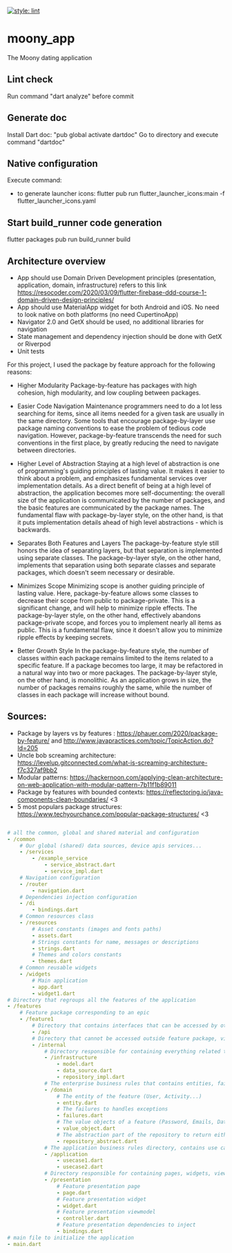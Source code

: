 [![style: lint](https://img.shields.io/badge/style-lint-4BC0F5.svg)](https://pub.flutter-io.cn/packages/lint)

# moony_app

The Moony dating application

## Lint check

Run command  "dart analyze" before commit

## Generate doc

Install Dart doc: "pub global activate dartdoc"
Go to directory and execute command "dartdoc"

## Native configuration

Execute command:
- to generate launcher icons: flutter pub run flutter_launcher_icons:main -f flutter_launcher_icons.yaml

## Start build_runner code generation
flutter packages pub run build_runner build

## Architecture overview
- App should use Domain Driven Development principles (presentation, application, domain, infrastructure) refers to this link https://resocoder.com/2020/03/09/flutter-firebase-ddd-course-1-domain-driven-design-principles/
- App should use MaterialApp widget for both Android and iOS. No need to look native on both platforms (no need CupertinoApp)
- Navigator 2.0 and GetX should be used, no additional libraries for navigation
- State management and dependency injection should be done with GetX or Riverpod
- Unit tests

For this project, I used the package by feature approach for the following reasons:

- Higher Modularity
Package-by-feature has packages with high cohesion, high modularity, and low coupling between packages.

- Easier Code Navigation
Maintenance programmers need to do a lot less searching for items, since all items needed for a given task are usually in the same directory. Some tools that encourage package-by-layer use package naming conventions to ease the problem of tedious code navigation. However, package-by-feature transcends the need for such conventions in the first place, by greatly reducing the need to navigate between directories.

- Higher Level of Abstraction
Staying at a high level of abstraction is one of programming's guiding principles of lasting value. It makes it easier to think about a problem, and emphasizes fundamental services over implementation details. As a direct benefit of being at a high level of abstraction, the application becomes more self-documenting: the overall size of the application is communicated by the number of packages, and the basic features are communicated by the package names. The fundamental flaw with package-by-layer style, on the other hand, is that it puts implementation details ahead of high level abstractions - which is backwards.

- Separates Both Features and Layers
The package-by-feature style still honors the idea of separating layers, but that separation is implemented using separate classes. The package-by-layer style, on the other hand, implements that separation using both separate classes and separate packages, which doesn't seem necessary or desirable.

- Minimizes Scope
Minimizing scope is another guiding principle of lasting value. Here, package-by-feature allows some classes to decrease their scope from public to package-private. This is a significant change, and will help to minimize ripple effects. The package-by-layer style, on the other hand, effectively abandons package-private scope, and forces you to implement nearly all items as public. This is a fundamental flaw, since it doesn't allow you to minimize ripple effects by keeping secrets.

- Better Growth Style
In the package-by-feature style, the number of classes within each package remains limited to the items related to a specific feature. If a package becomes too large, it may be refactored in a natural way into two or more packages. The package-by-layer style, on the other hand, is monolithic. As an application grows in size, the number of packages remains roughly the same, while the number of classes in each package will increase without bound.

## Sources: 

- Package by layers vs by features : https://phauer.com/2020/package-by-feature/ and http://www.javapractices.com/topic/TopicAction.do?Id=205
- Uncle bob screaming architecture: https://levelup.gitconnected.com/what-is-screaming-architecture-f7c327af9bb2
- Modular patterns: https://hackernoon.com/applying-clean-architecture-on-web-application-with-modular-pattern-7b11f1b89011
- Package by features with bounded contexts: https://reflectoring.io/java-components-clean-boundaries/ <3
- 5 most populars package structures: https://www.techyourchance.com/popular-package-structures/ <3

```yaml

# all the common, global and shared material and configuration
- /common
    # Our global (shared) data sources, device apis services...
    - /services
        - /example_service
            - service_abstract.dart
            - service_impl.dart
    # Navigation configuration
    - /router
        - navigation.dart
    # Dependencies injection configuration
    - /di
        - bindings.dart
    # Common resources class
    - /resources
        # Asset constants (images and fonts paths)
        - assets.dart
        # Strings constants for name, messages or descriptions
        - strings.dart
        # Themes and colors constants
        - themes.dart
    # Common reusable widgets
    - /widgets
        # Main application
        - app.dart
        - widget1.dart
# Directory that regroups all the features of the application
- /features
    # Feature package corresponding to an epic
    - /feature1
        # Directory that contains interfaces that can be accessed by others features (optional)
        - /api
        # Directory that cannot be accessed outside feature package, visibility package protected (in case of no sub-feature folders)
        - /internal
            # Directory responsible for containing everything related to external services like databases, remote services, device apis, data providers  of a feature
            - /infrastructure
                - model.dart
                - data_source.dart
                - repository_impl.dart
            # The enterprise business rules that contains entities, failures, validated objects and repositories abstractions of a feature
            - /domain
                # The entity of the feature (User, Activity...)
                - entity.dart
                # The failures to handles exceptions
                - failures.dart
                # The value objects of a feature (Password, Emails, Date...), does not contains ids
                - value_object.dart
                # The abstraction part of the repository to return either a failure or an entity the the above layer
                - repository_abstract.dart
            # The application business rules directory, contains use cases  of a feature
            - /application
                - usecase1.dart
                - usecase2.dart
            # Directory responsible for containing pages, widgets, viewmodels of a feature
            - /presentation
                # Feature presentation page
                - page.dart
                # Feature presentation widget
                - widget.dart
                # Feature presentation viewmodel
                - controller.dart
                # Feature presentation dependencies to inject
                - bindings.dart
# main file to initialize the application
- main.dart

```

